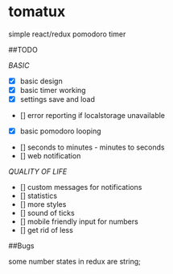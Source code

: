 # tomatux
simple react/redux pomodoro timer


##TODO

  *BASIC*
  - [x] basic design
  - [x] basic timer working
  - [x] settings save and load
  - [] error reporting if localstorage unavailable
  - [x] basic pomodoro looping
  - [] seconds to minutes - minutes to seconds
  - [] web notification

  *QUALITY OF LIFE*
  - [] custom messages for notifications
  - [] statistics
  - [] more styles
  - [] sound of ticks
  - [] mobile friendly input for numbers
  - [] get rid of less

##Bugs

  some number states in redux are string;

